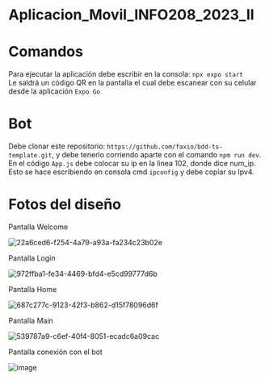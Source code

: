 # Aplicacion_Movil_INFO208_2023_II

# Comandos
Para ejecutar la aplicación debe escribir en la consola: `npx expo start`  
Le saldrá un código QR en la pantalla el cual debe escanear con su celular desde la aplicación `Expo Go`

# Bot 
Debe clonar este repositorio: `https://github.com/faxio/bdd-ts-template.git`, y debe tenerlo corriendo aparte con el comando `npm run dev`.  
En el código `App.js` debe colocar su ip en la linea 102, donde dice num_ip. Esto se hace escribiendo en consola cmd `ipconfig` y debe copiar su Ipv4.  


# Fotos del diseño  

Pantalla Welcome  

![22a6ced6-f254-4a79-a93a-fa234c23b02e](https://github.com/PipeCordova/Aplicacion_Movil_INFO208_2023_II/assets/85969736/1badc31b-3075-4129-8fea-e5fe7bc1f4ad)    

Pantalla Login  

![972ffba1-fe34-4469-bfd4-e5cd99777d6b](https://github.com/PipeCordova/Aplicacion_Movil_INFO208_2023_II/assets/85969736/81c35326-f094-4fc0-958f-8a2c1c6d8d98)  

Pantalla Home  

![687c277c-9123-42f3-b862-d15f78096d6f](https://github.com/PipeCordova/Aplicacion_Movil_INFO208_2023_II/assets/85969736/2d1dbbac-aedb-4619-af0a-11b90da8d74c)  

Pantalla Main  

![539787a9-c6ef-40f4-8051-ecadc6a09cac](https://github.com/PipeCordova/Aplicacion_Movil_INFO208_2023_II/assets/85969736/f1fb13d9-90a3-4f70-a6a2-ad5c9bddabbe)  

Pantalla conexión con el bot  

![image](https://github.com/PipeCordova/Aplicacion_Movil_INFO208_2023_II/assets/85969736/6bb5541c-bbdb-4308-921b-cba293c4dd42)  






